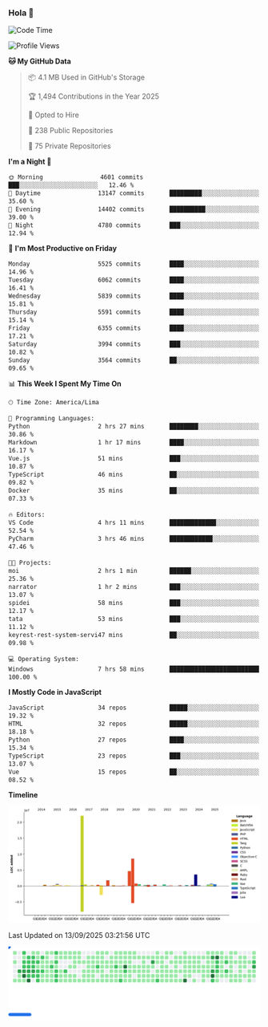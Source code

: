 ### Hola 👋

<!--START_SECTION:waka-->
![Code Time](http://img.shields.io/badge/Code%20Time-339%20hrs%2013%20mins-blue)

![Profile Views](http://img.shields.io/badge/Profile%20Views-2-blue)

**🐱 My GitHub Data** 

> 📦 4.1 MB Used in GitHub's Storage 
 > 
> 🏆 1,494 Contributions in the Year 2025
 > 
> 💼 Opted to Hire
 > 
> 📜 238 Public Repositories 
 > 
> 🔑 75 Private Repositories 
 > 
**I'm a Night 🦉** 

```text
🌞 Morning                4601 commits        ███░░░░░░░░░░░░░░░░░░░░░░   12.46 % 
🌆 Daytime                13147 commits       █████████░░░░░░░░░░░░░░░░   35.60 % 
🌃 Evening                14402 commits       ██████████░░░░░░░░░░░░░░░   39.00 % 
🌙 Night                  4780 commits        ███░░░░░░░░░░░░░░░░░░░░░░   12.94 % 
```
📅 **I'm Most Productive on Friday** 

```text
Monday                   5525 commits        ████░░░░░░░░░░░░░░░░░░░░░   14.96 % 
Tuesday                  6062 commits        ████░░░░░░░░░░░░░░░░░░░░░   16.41 % 
Wednesday                5839 commits        ████░░░░░░░░░░░░░░░░░░░░░   15.81 % 
Thursday                 5591 commits        ████░░░░░░░░░░░░░░░░░░░░░   15.14 % 
Friday                   6355 commits        ████░░░░░░░░░░░░░░░░░░░░░   17.21 % 
Saturday                 3994 commits        ███░░░░░░░░░░░░░░░░░░░░░░   10.82 % 
Sunday                   3564 commits        ██░░░░░░░░░░░░░░░░░░░░░░░   09.65 % 
```


📊 **This Week I Spent My Time On** 

```text
🕑︎ Time Zone: America/Lima

💬 Programming Languages: 
Python                   2 hrs 27 mins       ████████░░░░░░░░░░░░░░░░░   30.86 % 
Markdown                 1 hr 17 mins        ████░░░░░░░░░░░░░░░░░░░░░   16.17 % 
Vue.js                   51 mins             ███░░░░░░░░░░░░░░░░░░░░░░   10.87 % 
TypeScript               46 mins             ██░░░░░░░░░░░░░░░░░░░░░░░   09.82 % 
Docker                   35 mins             ██░░░░░░░░░░░░░░░░░░░░░░░   07.33 % 

🔥 Editors: 
VS Code                  4 hrs 11 mins       █████████████░░░░░░░░░░░░   52.54 % 
PyCharm                  3 hrs 46 mins       ████████████░░░░░░░░░░░░░   47.46 % 

🐱‍💻 Projects: 
moi                      2 hrs 1 min         ██████░░░░░░░░░░░░░░░░░░░   25.36 % 
narrator                 1 hr 2 mins         ███░░░░░░░░░░░░░░░░░░░░░░   13.07 % 
spidei                   58 mins             ███░░░░░░░░░░░░░░░░░░░░░░   12.17 % 
tata                     53 mins             ███░░░░░░░░░░░░░░░░░░░░░░   11.12 % 
keyrest-rest-system-servi47 mins             ██░░░░░░░░░░░░░░░░░░░░░░░   09.98 % 

💻 Operating System: 
Windows                  7 hrs 58 mins       █████████████████████████   100.00 % 
```

**I Mostly Code in JavaScript** 

```text
JavaScript               34 repos            █████░░░░░░░░░░░░░░░░░░░░   19.32 % 
HTML                     32 repos            █████░░░░░░░░░░░░░░░░░░░░   18.18 % 
Python                   27 repos            ████░░░░░░░░░░░░░░░░░░░░░   15.34 % 
TypeScript               23 repos            ███░░░░░░░░░░░░░░░░░░░░░░   13.07 % 
Vue                      15 repos            ██░░░░░░░░░░░░░░░░░░░░░░░   08.52 % 
```



**Timeline**

![Lines of Code chart](https://raw.githubusercontent.com/KhanMaytok/KhanMaytok/master/assets/bar_graph.png)


 Last Updated on 13/09/2025 03:21:56 UTC
<!--END_SECTION:waka-->


<picture>
  <source
    media="(prefers-color-scheme: dark)"
    srcset="https://raw.githubusercontent.com/KhanMaytok/khanmaytok/41673ec6f6257711002bc37f23c9fd6aabfcfdd7/images/breakout-dark.svg"
  />
  <source
    media="(prefers-color-scheme: light)"
    srcset="https://raw.githubusercontent.com/KhanMaytok/khanmaytok/41673ec6f6257711002bc37f23c9fd6aabfcfdd7/images/breakout-light.svg"
  />
  <img alt="Breakout Game" src="https://raw.githubusercontent.com/KhanMaytok/khanmaytok/41673ec6f6257711002bc37f23c9fd6aabfcfdd7/images/breakout-light.svg" />
</picture>

